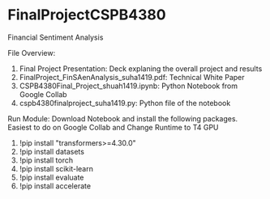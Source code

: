 # FinalProjectCSPB4380
Financial Sentiment Analysis

File Overview:
1) Final Project Presentation: Deck explaning the overall project and results
2) FinalProject_FinSAenAnalysis_suha1419.pdf: Technical White Paper
3) CSPB4380Final_Project_shuah1419.ipynb: Python Notebook from Google Collab
4) cspb4380finalproject_suha1419.py: Python file of the notebook

Run Module:
Download Notebook and install the following packages.
Easiest to do on Google Collab and Change Runtime to T4 GPU

1) !pip install "transformers>=4.30.0"
2) !pip install datasets
3) !pip install torch
4) !pip install scikit-learn
5) !pip install evaluate
6) !pip install accelerate


